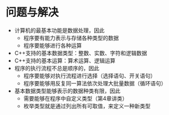 # 问题与解决
- 计算机的最基本功能是数据处理，因此
  - 程序要有能力表示与存储各种类型的数据
  - 程序要能够进行各种运算
- C++支持的基本数据类型：整数、实数、字符和逻辑数据
- C++支持的基本运算：算术运算、逻辑运算
- 程序的执行流程不总是顺序的，因此
    - 程序要能够对执行流程进行选择（选择语句、开关语句）
    - 程序要能够用反复同一算法依次处理大批量数据（循环语句）
- 基本数据类型能够表示的数据种类有限，因此
  - 需要能够在程序中自定义类型（第4章讲类）
  - 枚举类型就是通过列出所有可取值，来定义一种新类型